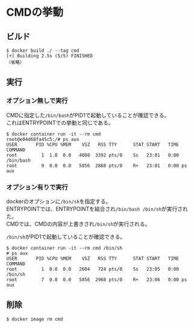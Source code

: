 # CMDの挙動

## ビルド

```console
$ docker build ./ --tag cmd
[+] Building 2.5s (5/5) FINISHED
（省略）
```

## 実行

### オプション無しで実行

CMDに指定した`/bin/bash`がPID1で起動していることが確認できる。  
これはENTRYPOINTでの挙動と同じである。

```console
$ docker container run -it --rm cmd
root@e04d68fa45c5:/# ps aux
USER       PID %CPU %MEM    VSZ   RSS TTY      STAT START   TIME COMMAND
root         1  1.0  0.0   4088  3392 pts/0    Ss   23:01   0:00 /bin/bash
root         9  0.0  0.0   5856  2868 pts/0    R+   23:01   0:00 ps aux
```

### オプション有りで実行

dockerのオプションに`/bin/sh`を指定する。  
ENTRYPOINTでは、ENTRYPOINTを結合され`/bin/bash /bin/sh`が実行された。  
CMDでは、CMDの内容が上書きされ`/bin/sh`が実行される。

`/bin/sh`がPID1で起動していることが確認できる。

```console
$ docker container run -it --rm cmd /bin/sh
# ps aux
USER       PID %CPU %MEM    VSZ   RSS TTY      STAT START   TIME COMMAND
root         1  0.0  0.0   2604   724 pts/0    Ss   23:05   0:00 /bin/sh
root         7  0.0  0.0   5856  2968 pts/0    R+   23:06   0:00 ps aux
```

## 削除

```console
$ docker image rm cmd
```
